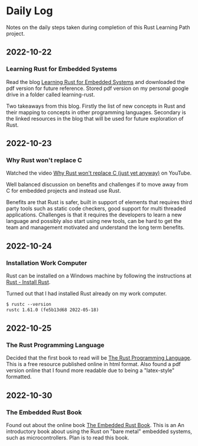 # Daily Log

Notes on the daily steps taken during completion of this Rust Learning Path project.

## 2022-10-22

### Learning Rust for Embedded Systems

Read the blog [Learning Rust for Embedded Systems](https://www.embeddedrelated.com/showarticle/1432.php) and downloaded the pdf version for future reference. Stored pdf version on my personal google drive in a folder called learning-rust.

Two takeaways from this blog. Firstly the list of new concepts in Rust and their mapping to concepts in other programming languages. Secondary is the linked resources in the blog that will be used for future exploration of Rust.

## 2022-10-23

### Why Rust won't replace C

Watched the video [Why Rust won't replace C (just yet anyway)](https://youtu.be/ojEXMM_1bVA) on YouTube.

Well balanced discussion on benefits and challenges if to move away from C for embedded projects and instead use Rust.

Benefits are that Rust is safer, built in support of elements that requires third party tools such as static code checkers, good support for multi threaded applications. Challenges is that it requires the developers to learn a new language and possibly also start using new tools, can be hard to get the team and management motivated and understand the long term benefits.

## 2022-10-24

### Installation Work Computer

Rust can be installed on a Windows machine by following the instructions at [Rust - Install Rust](https://www.rust-lang.org/tools/install).

Turned out that I had installed Rust already on my work computer.

```txt
$ rustc --version
rustc 1.61.0 (fe5b13d68 2022-05-18)
```

## 2022-10-25

### The Rust Programming Language

Decided that the first book to read will be [The Rust Programming Language](https://doc.rust-lang.org/book/). This is a free resource published online in html format. Also found a pdf version online that I found more readable due to being a "latex-style" formatted.

## 2022-10-30

### The Embedded Rust Book

Found out about the online book [The Embedded Rust Book](https://docs.rust-embedded.org/book/). This is an An introductory book about using the Rust on "bare metal" embedded systems, such as microcontrollers. Plan is to read this book.
